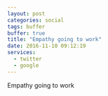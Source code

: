 ```yaml
---
layout: post
categories: social
tags: buffer
buffer: true
title: "Empathy going to work"
date: 2016-11-10 09:12:19
services: 
  - twitter
  - google
---
```

Empathy going to work
